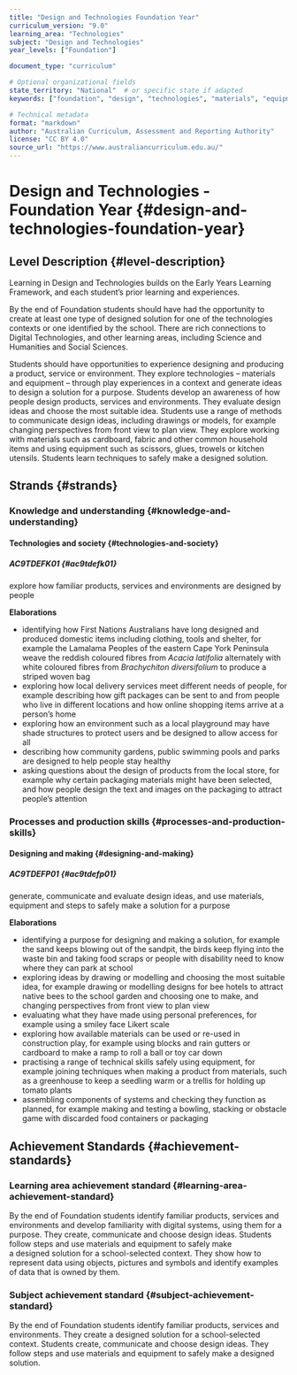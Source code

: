 ```yaml
---
title: "Design and Technologies Foundation Year"
curriculum_version: "9.0"
learning_area: "Technologies"
subject: "Design and Technologies"
year_levels: ["Foundation"]

document_type: "curriculum"

# Optional organizational fields
state_territory: "National"  # or specific state if adapted
keywords: ["foundation", "design", "technologies", "materials", "equipment", "safety", "creating", "making"]

# Technical metadata
format: "markdown"
author: "Australian Curriculum, Assessment and Reporting Authority"
license: "CC BY 4.0"
source_url: "https://www.australiancurriculum.edu.au/"
---
```


# Design and Technologies - Foundation Year {#design-and-technologies-foundation-year}

## Level Description {#level-description}

Learning in Design and Technologies builds on the Early Years Learning Framework, and each student’s prior learning and experiences.

By the end of Foundation students should have had the opportunity to create at least one type of designed solution for one of the technologies contexts or one identified by the school. There are rich connections to Digital Technologies, and other learning areas, including Science and Humanities and Social Sciences.

Students should have opportunities to experience designing and producing a product, service or environment. They explore technologies – materials and equipment – through play experiences in a context and generate ideas to design a solution for a purpose. Students develop an awareness of how people design products, services and environments. They evaluate design ideas and choose the most suitable idea. Students use a range of methods to communicate design ideas, including drawings or models, for example changing perspectives from front view to plan view. They explore working with materials such as cardboard, fabric and other common household items and using equipment such as scissors, glues, trowels or kitchen utensils. Students learn techniques to safely make a designed solution.

## Strands {#strands}

### Knowledge and understanding {#knowledge-and-understanding}

#### Technologies and society {#technologies-and-society}

##### AC9TDEFK01 {#ac9tdefk01}

explore how familiar products, services and environments are designed by people

**Elaborations**
*  identifying how First Nations Australians have long designed and produced domestic items including clothing, tools and shelter, for example the Lamalama Peoples of the eastern Cape York Peninsula weave the reddish coloured fibres from *Acacia latifolia* alternately with white coloured fibres from *Brachychiton diversifolium* to produce a striped woven bag
*  exploring how local delivery services meet different needs of people, for example describing how gift packages can be sent to and from people who live in different locations and how online shopping items arrive at a person’s home
*  exploring how an environment such as a local playground may have shade structures to protect users and be designed to allow access for all
*  describing how community gardens, public swimming pools and parks are designed to help people stay healthy
*  asking questions about the design of products from the local store, for example why certain packaging materials might have been selected, and how people design the text and images on the packaging to attract people’s attention

### Processes and production skills {#processes-and-production-skills}

#### Designing and making {#designing-and-making}

##### AC9TDEFP01 {#ac9tdefp01}

generate, communicate and evaluate design ideas, and use materials, equipment and steps to safely make a solution for a purpose

**Elaborations**
*  identifying a purpose for designing and making a solution, for example the sand keeps blowing out of the sandpit, the birds keep flying into the waste bin and taking food scraps or people with disability need to know where they can park at school
*  exploring ideas by drawing or modelling and choosing the most suitable idea, for example drawing or modelling designs for bee hotels to attract native bees to the school garden and choosing one to make, and changing perspectives from front view to plan view
*  evaluating what they have made using personal preferences, for example using a smiley face Likert scale
*  exploring how available materials can be used or re-used in construction play, for example using blocks and rain gutters or cardboard to make a ramp to roll a ball or toy car down
*  practising a range of technical skills safely using equipment, for example joining techniques when making a product from materials, such as a greenhouse to keep a seedling warm or a trellis for holding up tomato plants
*  assembling components of systems and checking they function as planned, for example making and testing a bowling, stacking or obstacle game with discarded food containers or packaging

## Achievement Standards {#achievement-standards}

### Learning area achievement standard {#learning-area-achievement-standard}
By the end of Foundation students identify familiar products, services and environments and develop familiarity with digital systems, using them for a purpose. They create, communicate and choose design ideas. Students follow steps and use materials and equipment to safely make a designed solution for a school-selected context. They show how to represent data using objects, pictures and symbols and identify examples of data that is owned by them.

### Subject achievement standard {#subject-achievement-standard}
By the end of Foundation students identify familiar products, services and environments. They create a designed solution for a school-selected context. Students create, communicate and choose design ideas. They follow steps and use materials and equipment to safely make a designed solution.